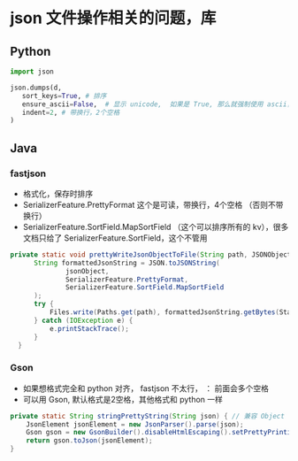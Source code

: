 # json 文件操作相关的问题，库

## Python
```python
import json

json.dumps(d, 
   sort_keys=True, # 排序 
   ensure_ascii=False,  # 显示 unicode,  如果是 True, 那么就强制使用 ascii， 汉字会被编码成 \uXXX 的格式
   indent=2, # 带换行，2个空格
)
```

## Java

### fastjson
- 格式化，保存时排序
- SerializerFeature.PrettyFormat 这个是可读，带换行，4个空格 （否则不带换行）
- SerializerFeature.SortField.MapSortField （这个可以排序所有的 kv），很多文档只给了 SerializerFeature.SortField，这个不管用

```java
private static void prettyWriteJsonObjectToFile(String path, JSONObject jsonObject) {
      String formattedJsonString = JSON.toJSONString(
              jsonObject,
              SerializerFeature.PrettyFormat,
              SerializerFeature.SortField.MapSortField
      );
      try {
          Files.write(Paths.get(path), formattedJsonString.getBytes(StandardCharsets.UTF_8));
      } catch (IOException e) {
          e.printStackTrace();
      }
  }
```

### Gson
- 如果想格式完全和 python 对齐， fastjson 不太行， ： 前面会多个空格
- 可以用 Gson, 默认格式是2空格，其他格式和 python 一样

```java
private static String stringPrettyString(String json) { // 兼容 Object 和 Array
    JsonElement jsonElement = new JsonParser().parse(json);
    Gson gson = new GsonBuilder().disableHtmlEscaping().setPrettyPrinting().create();
    return gson.toJson(jsonElement);
}

```
